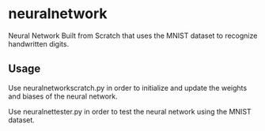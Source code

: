 # neuralnetwork

Neural Network Built from Scratch that uses the MNIST dataset to recognize handwritten digits.

## Usage

Use neuralnetworkscratch.py in order to initialize and update the weights and biases of the neural network.

Use neuralnettester.py in order to test the neural network using the MNIST dataset.

```python
